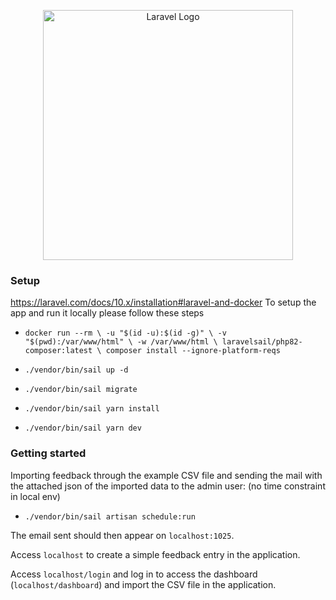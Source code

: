 <p align="center"><a href="https://laravel.com" target="_blank"><img src="https://raw.githubusercontent.com/laravel/art/master/logo-lockup/5%20SVG/2%20CMYK/1%20Full%20Color/laravel-logolockup-cmyk-red.svg" width="400" alt="Laravel Logo"></a></p>


### Setup
https://laravel.com/docs/10.x/installation#laravel-and-docker
To setup the app and run it locally please follow these steps
- `docker run --rm \
-u "$(id -u):$(id -g)" \
-v "$(pwd):/var/www/html" \
-w /var/www/html \
laravelsail/php82-composer:latest \
composer install --ignore-platform-reqs`

- `./vendor/bin/sail up -d`

- `./vendor/bin/sail migrate`

- `./vendor/bin/sail yarn install`

- `./vendor/bin/sail yarn dev`

### Getting started

Importing feedback through the example CSV file and sending the mail with the attached json of the imported data to the admin user: (no time constraint in local env)
- `./vendor/bin/sail artisan schedule:run`

The email sent should then appear on `localhost:1025`.

Access `localhost` to create a simple feedback entry in the application.

Access `localhost/login` and log in to access the dashboard (`localhost/dashboard`) and import the CSV file in the application.

